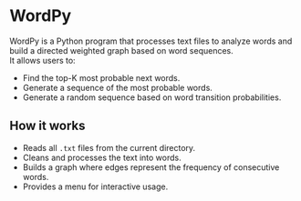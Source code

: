 # WordPy
WordPy is a Python program that processes text files to analyze words and build a directed weighted graph based on word sequences.  
It allows users to:
- Find the top-K most probable next words.
- Generate a sequence of the most probable words.
- Generate a random sequence based on word transition probabilities.

## How it works
- Reads all `.txt` files from the current directory.
- Cleans and processes the text into words.
- Builds a graph where edges represent the frequency of consecutive words.
- Provides a menu for interactive usage.
